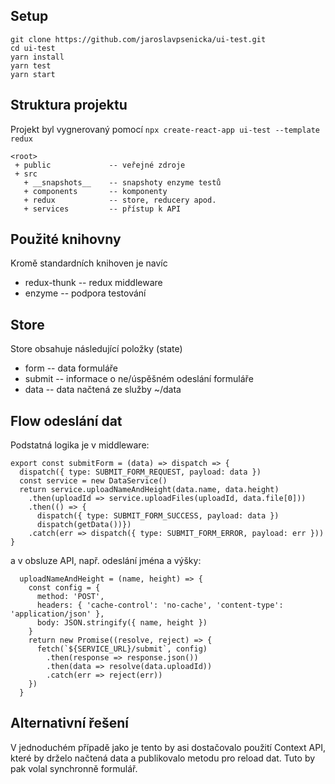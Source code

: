 ## Setup
```
git clone https://github.com/jaroslavpsenicka/ui-test.git
cd ui-test
yarn install
yarn test
yarn start
```
## Struktura projektu
Projekt byl vygnerovaný pomocí `npx create-react-app ui-test --template redux`
```
<root>
 + public             -- veřejné zdroje
 + src                
   + __snapshots__    -- snapshoty enzyme testů
   + components       -- komponenty
   + redux            -- store, reducery apod.
   + services         -- přístup k API
```
## Použité knihovny
Kromě standardních knihoven je navíc
* redux-thunk -- redux middleware
* enzyme -- podpora testování

## Store
Store obsahuje následující položky (state)
* form -- data formuláře
* submit -- informace o ne/úspěšném odeslání formuláře 
* data -- data načtená ze služby ~/data

## Flow odeslání dat 
Podstatná logika je v middleware:
```
export const submitForm = (data) => dispatch => {
  dispatch({ type: SUBMIT_FORM_REQUEST, payload: data })
  const service = new DataService()
  return service.uploadNameAndHeight(data.name, data.height)
    .then(uploadId => service.uploadFiles(uploadId, data.file[0]))
    .then(() => {
      dispatch({ type: SUBMIT_FORM_SUCCESS, payload: data })
      dispatch(getData())})
    .catch(err => dispatch({ type: SUBMIT_FORM_ERROR, payload: err }))
}
```
a v obsluze API, např. odeslání jména a výšky:
```
  uploadNameAndHeight = (name, height) => {
    const config = {
      method: 'POST',
      headers: { 'cache-control': 'no-cache', 'content-type': 'application/json' },
      body: JSON.stringify({ name, height })
    }
    return new Promise((resolve, reject) => {
      fetch(`${SERVICE_URL}/submit`, config)
        .then(response => response.json())
        .then(data => resolve(data.uploadId))
        .catch(err => reject(err))
    })
  }
```
## Alternativní řešení
V jednoduchém případě jako je tento by asi dostačovalo použití Context API, které by drželo načtená data a publikovalo metodu pro reload dat. Tuto by pak volal synchronně formulář.
   
